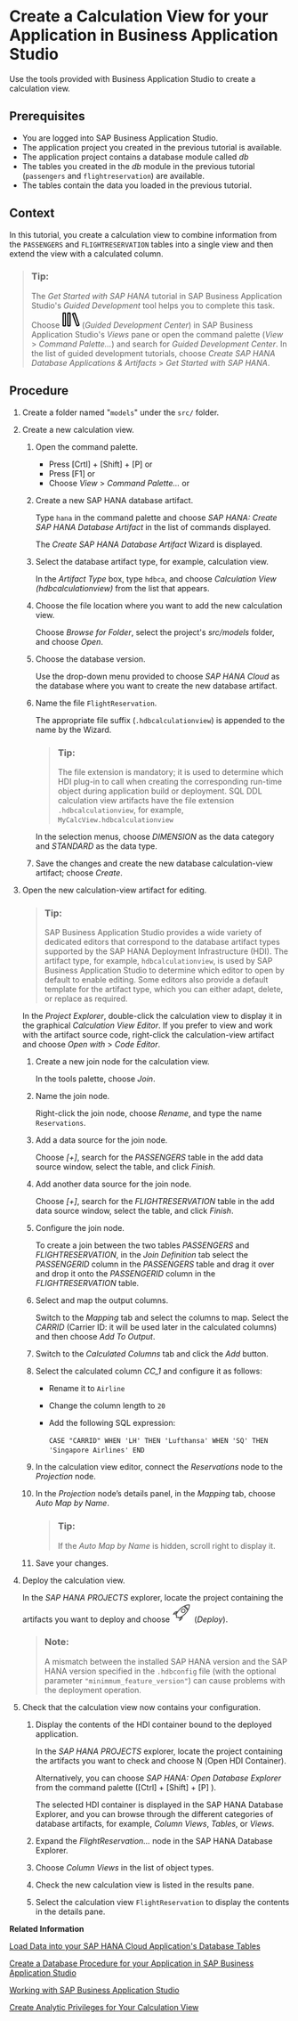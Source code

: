<!-- loiod74bfe7bb92547d7861e302ee9c062b5 -->

<link rel="stylesheet" type="text/css" href="../css/sap-icons.css"/>

# Create a Calculation View for your Application in Business Application Studio

Use the tools provided with Business Application Studio to create a calculation view.



<a name="loiod74bfe7bb92547d7861e302ee9c062b5__prereq_tql_yyh_qmb"/>

## Prerequisites

-   You are logged into SAP Business Application Studio.
-   The application project you created in the previous tutorial is available.
-   The application project contains a database module called *db*
-   The tables you created in the *db* module in the previous tutorial \(`passengers` and `flightreservation`\) are available.
-   The tables contain the data you loaded in the previous tutorial.



## Context

In this tutorial, you create a calculation view to combine information from the `PASSENGERS` and `FLIGHTRESERVATION` tables into a single view and then extend the view with a calculated column.

> ### Tip:  
> The *Get Started with SAP HANA* tutorial in SAP Business Application Studio's *Guided Development* tool helps you to complete this task. Choose ![](images/BAS_icon_GuidedDevCenter_b7736b4.svg) \(*Guided Development Center*\) in SAP Business Application Studio's *Views* pane or open the command palette \(*View* \> *Command Palette...*\) and search for *Guided Development Center*. In the list of guided development tutorials, choose *Create SAP HANA Database Applications & Artifacts* \> *Get Started with SAP HANA*.



## Procedure

1.  Create a folder named "`models`" under the `src/` folder.

2.  Create a new calculation view.

    1.  Open the command palette.

        -   Press [Crtl\] + [Shift\] + [P\]  or
        -   Press [F1\] or
        -   Choose *View* \> *Command Palette...* or


    1.  Create a new SAP HANA database artifact.

        Type `hana` in the command palette and choose *SAP HANA: Create SAP HANA Database Artifact* in the list of commands displayed.

        The *Create SAP HANA Database Artifact* Wizard is displayed.

    2.  Select the database artifact type, for example, calculation view.

        In the *Artifact Type* box, type `hdbca`, and choose *Calculation View \(hdbcalculationview\)* from the list that appears.

    3.  Choose the file location where you want to add the new calculation view.

        Choose *Browse for Folder*, select the project's *src/models* folder, and choose *Open*.

    4.  Choose the database version.

        Use the drop-down menu provided to choose *SAP HANA Cloud* as the database where you want to create the new database artifact.

    5.  Name the file `FlightReservation`.

        The appropriate file suffix \(`.hdbcalculationview`\) is appended to the name by the Wizard.

        > ### Tip:  
        > The file extension is mandatory; it is used to determine which HDI plug-in to call when creating the corresponding run-time object during application build or deployment. SQL DDL calculation view artifacts have the file extension `.hdbcalculationview`, for example, `MyCalcView.hdbcalculationview`

        In the selection menus, choose *DIMENSION* as the data category and *STANDARD* as the data type.

    6.  Save the changes and create the new database calculation-view artifact; choose *Create*.


3.  Open the new calculation-view artifact for editing.

    > ### Tip:  
    > SAP Business Application Studio provides a wide variety of dedicated editors that correspond to the database artifact types supported by the SAP HANA Deployment Infrastructure \(HDI\). The artifact type, for example, `hdbcalculationview`, is used by SAP Business Application Studio to determine which editor to open by default to enable editing. Some editors also provide a default template for the artifact type, which you can either adapt, delete, or replace as required.

    In the *Project Explorer*, double-click the calculation view to display it in the graphical *Calculation View Editor*. If you prefer to view and work with the artifact source code, right-click the calculation-view artifact and choose *Open with* \> *Code Editor*.

    1.  Create a new join node for the calculation view.

        In the tools palette, choose *Join*.

    2.  Name the join node.

        Right-click the join node, choose *Rename*, and type the name `Reservations`.

    3.  Add a data source for the join node.

        Choose *\[+\]*, search for the *PASSENGERS* table in the add data source window, select the table, and click *Finish*.

    4.  Add another data source for the join node.

        Choose *\[+\]*, search for the *FLIGHTRESERVATION* table in the add data source window, select the table, and click *Finish*.

    5.  Configure the join node.

        To create a join between the two tables *PASSENGERS* and *FLIGHTRESERVATION*, in the *Join Definition* tab select the *PASSENGERID* column in the *PASSENGERS* table and drag it over and drop it onto the *PASSENGERID* column in the *FLIGHTRESERVATION* table.

    6.  Select and map the output columns.

        Switch to the *Mapping* tab and select the columns to map. Select the *CARRID* \(Carrier ID: it will be used later in the calculated columns\) and then choose *Add To Output*.

    7.  Switch to the *Calculated Columns* tab and click the *Add* button.

    8.  Select the calculated column *CC\_1* and configure it as follows:

        -   Rename it to `Airline` 
        -   Change the column length to `20`
        -   Add the following SQL expression:

            `CASE "CARRID" WHEN 'LH' THEN 'Lufthansa' WHEN 'SQ' THEN 'Singapore Airlines' END`


    9.  In the calculation view editor, connect the *Reservations* node to the *Projection* node.

    10. In the *Projection* node’s details panel, in the *Mapping* tab, choose *Auto Map by Name*.

        > ### Tip:  
        > If the *Auto Map by Name* is hidden, scroll right to display it.

    11. Save your changes.


4.  Deploy the calculation view.

    In the *SAP HANA PROJECTS* explorer, locate the project containing the artifacts you want to deploy and choose ![](images/BAS_icon_deploy_4423157.svg) \(*Deploy*\).

    > ### Note:  
    > A mismatch between the installed SAP HANA version and the SAP HANA version specified in the `.hdbconfig` file \(with the optional parameter `"minimmum_feature_version"`\) can cause problems with the deployment operation.

5.  Check that the calculation view now contains your configuration.

    1.  Display the contents of the HDI container bound to the deployed application.

        In the *SAP HANA PROJECTS* explorer, locate the project containing the artifacts you want to check and choose <span class="SAP-icons-watt"></span> \(Open HDI Container\).

        Alternatively, you can choose *SAP HANA: Open Database Explorer* from the command palette \([Ctrl\] + [Shift\] + [P\] \).

        The selected HDI container is displayed in the SAP HANA Database Explorer, and you can browse through the different categories of database artifacts, for example, *Column Views*, *Tables*, or *Views*.

    2.  Expand the *FlightReservation...* node in the SAP HANA Database Explorer.

    3.  Choose *Column Views* in the list of object types.

    4.  Check the new calculation view is listed in the results pane.

    5.  Select the calculation view `FlightReservation` to display the contents in the details pane.



**Related Information**  


[Load Data into your SAP HANA Cloud Application's Database Tables](load-data-into-your-sap-hana-cloud-application-s-database-tables-75679ce.md "Use the tools provided with SAP Business Application Studio to populate the new database tables with data stored in CSV (comma separated values) files.")

[Create a Database Procedure for your Application in SAP Business Application Studio](create-a-database-procedure-for-your-application-in-sap-business-application-st-d13c960.md "Use the tools provided with SAP Business Application Studio to create a database procedure.")

[Working with SAP Business Application Studio](working-with-sap-business-application-studio-ebd3400.md "SAP Business Application Studio provides a modular development environment for the development of business applications for SAP HANA Cloud.")

[Create Analytic Privileges for Your Calculation View](create-analytic-privileges-for-your-calculation-view-8ff23ca.md "Use analytic privileges to restrict access to your calculation view's data.")


